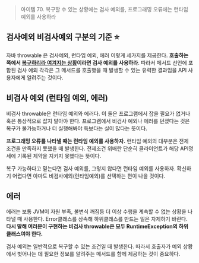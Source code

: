 > 아이템 70. 복구할 수 있는 상황에는 검사 예외를, 프로그래밍 오류에는 런타임 예외를 사용하라



## 검사예외 비검사예외 구분의 기준 ⭐️

자바 throwable 은 검사예외, 런타임 예외, 에러 이렇게 세가지를 제공한다. **호출하는 쪽에서 <u>복구하리라 여겨지는 상황</u>이라면 검사 예외를 사용하라**. 따라서 메서드 선언에 포함된 검사 예외 각각은 그 메서드를 호출했을 때 발생할 수 있는 유력한 결과임을 API 사용자에게 알려주는 것이다.



## 비검사 예외 (런타임 예외, 에러)

비검사 throwable은 런타임 예외와 에러다. 이 둘은 프로그램에서 잡을 필요가 없거나 혹은 통상적으로 잡지 말아야 한다. 프로그램에서 비검사 예외나 에러를 던졌다는 것은 복구가 불가능하거나 더 실행해봐야 득보다는 실이 많다는 뜻이다. 

**프로그래밍 오류를 나타낼 때는 런타임 예외를 사용하자.** 런타임 예외의 대부분은 전제 조건을 만족하지 못했을 때 발생한다. 전제조건 위배란 단순히 클라이언트가 해당 API명세에 기록된 제약을 지키지 못했다는 뜻이다. 

복구 가능하다고 믿는다면 검사 예외를, 그렇지 않다면 런타임 예외를 사용하자. 확신하기 어렵다면 아마도 비검사예외(런타임예외)를 선택하는 편이 나을 것이다. 



## 에러

에러는 보통 JVM이 자원 부족, 불변식 깨짐등 더 이상 수행을 계속할 수 없는 상황을 나타낼 때 사용한다. Error클래스를 상속해 하위클래스를 만드는 일은 자제하기 바란다. **다시 말해 여러분이 구현하는 비검사 throwable은 모두 RuntimeException의 하위 클래스여야 한다.** 



검사 예외는 일반적으로 복구할 수 있는 조건일 때 발생한다. 따라서 호출자가 예외 상황에서 벗어나는 데 필요한 정보를 알려주는 메서드를 함께 제공하는 것이 중요하다. 